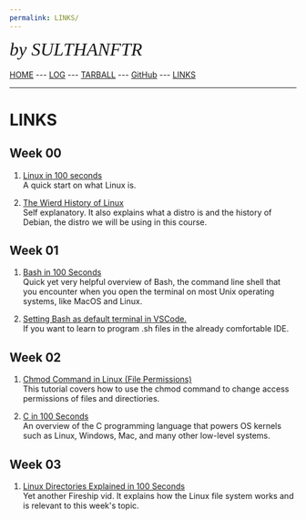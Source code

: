 ```yaml
---
permalink: LINKS/
---
```

<span style="font-style:italic; font-size:32px; font-family:timesnewroman;">by SULTHANFTR</span>
<br><br>
[HOME](https://sulthanftr.github.io/os222/) ---
[LOG](https://sulthanftr.github.io/os222/TXT/mylog.txt) ---
[TARBALL](https://os.vlsm.org/Log/sulthanftr.tar.bz2.txt) ---
[GitHub](https://github.com/sulthanftr/os222) ---
[LINKS](https://sulthanftr.github.io/os222/LINKS/)
<br>
<hr>

# LINKS
## Week 00
1. [Linux in 100 seconds](https://youtu.be/rrB13utjYV4)<br>
A quick start on what Linux is.

2. [The Wierd History of Linux](https://youtu.be/ShcR4Zfc6Dw)<br>
Self explanatory. It also explains what a distro is and the history of Debian, the distro we will be using in this course.

## Week 01
1. [Bash in 100 Seconds](https://youtu.be/I4EWvMFj37g)<br>
Quick yet very helpful overview of Bash, the command line shell that you encounter when you open the terminal on most Unix operating systems, like MacOS and Linux.

2. [Setting Bash as default terminal in VSCode.](https://stackoverflow.com/a/50527994)<br>
If you want to learn to program .sh files in the already comfortable IDE.

## Week 02
1. [Chmod Command in Linux (File Permissions)](linuxize.com/post/chmod-command-in-linux)<br>
This tutorial covers how to use the chmod command to change access permissions of files and directiories.

2. [C in 100 Seconds](youtube.com/watch?v=U3aXWizDbQ4)<br>
An overview of the C programming language that powers OS kernels such as Linux, Windows, Mac, and many other low-level systems.

## Week 03
1. [Linux Directories Explained in 100 Seconds](https://youtu.be/42iQKuQodW4)<br>
Yet another Fireship vid. It explains how the Linux file system works and is relevant to this week's topic.
